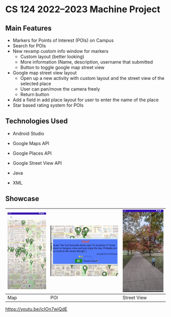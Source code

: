 # CS 124 2022–2023 Machine Project

## Main Features

- Markers for Points of Interest (POIs) on Campus
- Search for POIs
- New revamp custom info window for markers
  - Custom layout (better looking)
  - More information (Name, description, username that submitted
  - Button to toggle google map street view
- Google map street view layout
  - Open up a new activity with custom layout and the street view of the selected place
  - User can pan/move the camera freely
  - Return button
- Add a field in add place layout for user to enter the name of the place
- Star based rating system for POIs

## Technologies Used
- Android Studio
- Google Maps API
- Google Places API
- Google Street View API
  
- Java
- XML

## Showcase

| ![Map](images/map.png) | ![POI](images/poi.png) | ![Street View](images/streetview.png) |
|------------------------|------------------------|--------------------------------------|
| Map                    | POI                    | Street View                          |

https://youtu.be/iclOn7wiQdE